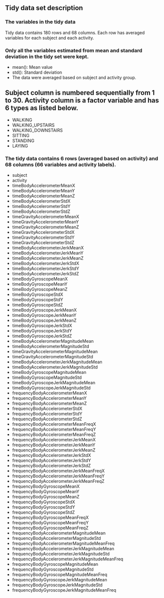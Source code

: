 ## Tidy data set description

### The variables in the tidy data

Tidy data contains 180 rows and 68 columns. Each row has averaged variables for each subject and each activity.

### Only all the variables estimated from mean and standard deviation in the tidy set were kept.

* mean(): Mean value
* std(): Standard deviation
* The data were averaged based on subject and activity group.

## Subject column is numbered sequentially from 1 to 30. Activity column is a factor variable and has 6 types as listed below.

* WALKING
* WALKING_UPSTAIRS
* WALKING_DOWNSTAIRS
* SITTING
* STANDING
* LAYING

### The tidy data contains 6 rows (averaged based on activity) and 68 columns (66 variables and activity labels).


* subject
* activity
* timeBodyAccelerometerMeanX
* timeBodyAccelerometerMeanY
* timeBodyAccelerometerMeanZ
* timeBodyAccelerometerStdX
* timeBodyAccelerometerStdY
* timeBodyAccelerometerStdZ
* timeGravityAccelerometerMeanX
* timeGravityAccelerometerMeanY
* timeGravityAccelerometerMeanZ
* timeGravityAccelerometerStdX
* timeGravityAccelerometerStdY
* timeGravityAccelerometerStdZ
* timeBodyAccelerometerJerkMeanX
* timeBodyAccelerometerJerkMeanY
* timeBodyAccelerometerJerkMeanZ
* timeBodyAccelerometerJerkStdX
* timeBodyAccelerometerJerkStdY
* timeBodyAccelerometerJerkStdZ
* timeBodyGyroscopeMeanX
* timeBodyGyroscopeMeanY
* timeBodyGyroscopeMeanZ
* timeBodyGyroscopeStdX
* timeBodyGyroscopeStdY
* timeBodyGyroscopeStdZ
* timeBodyGyroscopeJerkMeanX
* timeBodyGyroscopeJerkMeanY
* timeBodyGyroscopeJerkMeanZ
* timeBodyGyroscopeJerkStdX
* timeBodyGyroscopeJerkStdY
* timeBodyGyroscopeJerkStdZ
* timeBodyAccelerometerMagnitudeMean
* timeBodyAccelerometerMagnitudeStd
* timeGravityAccelerometerMagnitudeMean
* timeGravityAccelerometerMagnitudeStd
* timeBodyAccelerometerJerkMagnitudeMean
* timeBodyAccelerometerJerkMagnitudeStd
* timeBodyGyroscopeMagnitudeMean
* timeBodyGyroscopeMagnitudeStd
* timeBodyGyroscopeJerkMagnitudeMean
* timeBodyGyroscopeJerkMagnitudeStd
* frequencyBodyAccelerometerMeanX
* frequencyBodyAccelerometerMeanY
* frequencyBodyAccelerometerMeanZ
* frequencyBodyAccelerometerStdX
* frequencyBodyAccelerometerStdY
* frequencyBodyAccelerometerStdZ
* frequencyBodyAccelerometerMeanFreqX
* frequencyBodyAccelerometerMeanFreqY
* frequencyBodyAccelerometerMeanFreqZ
* frequencyBodyAccelerometerJerkMeanX
* frequencyBodyAccelerometerJerkMeanY
* frequencyBodyAccelerometerJerkMeanZ
* frequencyBodyAccelerometerJerkStdX
* frequencyBodyAccelerometerJerkStdY
* frequencyBodyAccelerometerJerkStdZ
* frequencyBodyAccelerometerJerkMeanFreqX
* frequencyBodyAccelerometerJerkMeanFreqY
* frequencyBodyAccelerometerJerkMeanFreqZ
* frequencyBodyGyroscopeMeanX
* frequencyBodyGyroscopeMeanY
* frequencyBodyGyroscopeMeanZ
* frequencyBodyGyroscopeStdX
* frequencyBodyGyroscopeStdY
* frequencyBodyGyroscopeStdZ
* frequencyBodyGyroscopeMeanFreqX
* frequencyBodyGyroscopeMeanFreqY
* frequencyBodyGyroscopeMeanFreqZ
* frequencyBodyAccelerometerMagnitudeMean
* frequencyBodyAccelerometerMagnitudeStd
* frequencyBodyAccelerometerMagnitudeMeanFreq
* frequencyBodyAccelerometerJerkMagnitudeMean
* frequencyBodyAccelerometerJerkMagnitudeStd
* frequencyBodyAccelerometerJerkMagnitudeMeanFreq
* frequencyBodyGyroscopeMagnitudeMean
* frequencyBodyGyroscopeMagnitudeStd
* frequencyBodyGyroscopeMagnitudeMeanFreq
* frequencyBodyGyroscopeJerkMagnitudeMean
* frequencyBodyGyroscopeJerkMagnitudeStd
* frequencyBodyGyroscopeJerkMagnitudeMeanFreq
